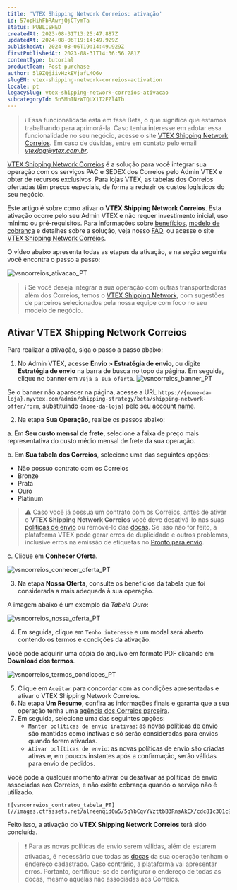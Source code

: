 ```yaml
---
title: 'VTEX Shipping Network Correios: ativação'
id: 57opHihFbRAwrjQjCTymTa
status: PUBLISHED
createdAt: 2023-08-31T13:25:47.887Z
updatedAt: 2024-08-06T19:14:49.929Z
publishedAt: 2024-08-06T19:14:49.929Z
firstPublishedAt: 2023-08-31T14:36:56.281Z
contentType: tutorial
productTeam: Post-purchase
author: 5l9ZQjiivHzkEVjafL4O6v
slugEN: vtex-shipping-network-correios-activation
locale: pt
legacySlug: vtex-shipping-network-correios-ativacao
subcategoryId: 5n5MnINzWTQUX1I2EZl4Ib
---
```


>ℹ️ Essa funcionalidade está em fase Beta, o que significa que estamos trabalhando para aprimorá-la. Caso tenha interesse em adotar essa funcionalidade no seu negócio, acesse o site [VTEX Shipping Network Correios](https://vtex.com/br-pt/shipping-network-correios/). Em caso de dúvidas, entre em contato pelo email <i>vtexlog@vtex.com.br</i>.

[VTEX Shipping Network Correios](https://vtex.com/br-pt/shipping-network-correios/) é a solução para você integrar sua operação com os serviços PAC e SEDEX dos Correios pelo Admin VTEX e obter de recursos exclusivos. Para lojas VTEX, as tabelas dos Correios ofertadas têm preços especiais, de forma a reduzir os custos logísticos do seu negócio. 

Este artigo é sobre como ativar o **VTEX Shipping Network Correios**. Esta ativação ocorre pelo seu Admin VTEX e não requer investimento inicial, uso mínimo ou pré-requisitos. Para informações sobre [benefícios](https://help.vtex.com/pt/tutorial/vtex-shipping-network-correios-faq--2Wavf7Wie5GEUAEHKtn5oC#3-quais-sao-os-beneficios-do-vtex-shipping-network-correios), [modelo de cobrança](https://help.vtex.com/pt/tutorial/vtex-shipping-network-correios-faq--2Wavf7Wie5GEUAEHKtn5oC#5-qual-o-modelo-de-cobranca-do-vtex-shipping-network-correios) e detalhes sobre a solução, veja nosso [FAQ](https://help.vtex.com/pt/tutorial/vtex-shipping-network-correios-faq--2Wavf7Wie5GEUAEHKtn5oC), ou acesse o site [VTEX Shipping Network Correios](https://vtex.com/br-pt/shipping-network-correios/).

O vídeo abaixo apresenta todas as etapas da ativação, e na seção seguinte você encontra o passo a passo:

![vsncorreios_ativacao_PT](//images.ctfassets.net/alneenqid6w5/3jkyhn9NypaHZBeXAib7iz/410d76ca2ba8b25cbfce2c0adcb27813/vsncorreios_ativacao.gif)

>ℹ️ Se você deseja integrar a sua operação com outras transportadoras além dos Correios, temos o [VTEX Shipping Network](https://vtex.com/br-pt/shipping-network/), com sugestões de parceiros selecionados pela nossa equipe com foco no seu modelo de negócio.

## Ativar VTEX Shipping Network Correios

Para realizar a ativação, siga o passo a passo abaixo:

1. No Admin VTEX, acesse **Envio > Estratégia de envio**, ou digite **Estratégia de envio** na barra de busca no topo da página. Em seguida, clique no banner em `Veja a sua oferta`.
  ![vsncorreios_banner_PT](//images.ctfassets.net/alneenqid6w5/SHhb94U7uQeYTggJBFYxJ/487402ecdbfa87d8777c8071ae49c297/vsncorreios_banner.png)

Se o banner não aparecer na página, acesse a URL `https://{nome-da-loja}.myvtex.com/admin/shipping-strategy/beta/shipping-network-offer/form`, substituindo `{nome-da-loja}` pelo seu [account name](https://help.vtex.com/pt/tutorial/o-que-e-account-name--i0mIGLcg3QyEy8OCicEoC).

2. Na etapa **Sua Operação**, realize os passos abaixo:

  a. Em **Seu custo mensal de frete**, selecione a faixa de preço mais representativa do custo médio mensal de frete da sua operação.

  b. Em **Sua tabela dos Correios**, selecione uma das seguintes opções: <p><ul><li>Não possuo contrato com os Correios</li><li>Bronze</li><li>Prata</li><li>Ouro</li><li>Platinum</li></ul></p>

  >⚠️ Caso você já possua um contrato com os Correios, antes de ativar o **VTEX Shipping Network Correios** você deve desativá-lo nas suas [políticas de envio](https://help.vtex.com/pt/tutorial/politica-de-envio--tutorials_140) ou removê-lo das [docas](https://help.vtex.com/pt/tutorial/doca--5DY8xHEjOLYDVL41Urd5qj). Se isso não for feito, a plataforma VTEX pode gerar erros de duplicidade e outros problemas, inclusive erros na emissão de etiquetas no [Pronto para envio](https://help.vtex.com/pt/tutorial/pronto-para-envio--5YOZV7Aotv3pap0fGNESDs).

  c. Clique em **Conhecer Oferta**.

  ![vsncorreios_conhecer_oferta_PT](//images.ctfassets.net/alneenqid6w5/oIBsNdSOSJoNQtzT14RGc/1e836be59f73d8171a0e0551ede0be25/vsncorreios_conhecer_oferta.png)

3. Na etapa **Nossa Oferta**, consulte os benefícios da tabela que foi considerada a mais adequada à sua operação.

A imagem abaixo é um exemplo da _Tabela Ouro_:

  ![vsncorreios_nossa_oferta_PT](//images.ctfassets.net/alneenqid6w5/3dW4e20L9fdXo5lVdp1MLy/34dee25d430596a57261894e759b1b27/vsncorreios_nossa_oferta.png)

4. Em seguida, clique em `Tenho interesse` e um modal será aberto contendo os termos e condições da ativação.

Você pode adquirir uma cópia do arquivo em formato PDF clicando em **Download dos termos**.

  ![vsncorreios_termos_condicoes_PT](//images.ctfassets.net/alneenqid6w5/1X6rp478ZIsZlGZCOCPjEq/b518371d3989a37595ce48a9175b05b6/vsncorreios_termos_condicoes.png)

5. Clique em `Aceitar` para concordar com as condições apresentadas e ativar o VTEX Shipping Network Correios.
6. Na etapa **Um Resumo**, confira as informações finais e garanta que a sua operação tenha uma [agência dos Correios parceira](https://www.correios.com.br/coronavirus/rede-de-atendimento).
7. Em seguida, selecione uma das seguintes opções:
    * `Manter políticas de envio inativas`: as novas [políticas de envio](https://help.vtex.com/pt/tutorial/politica-de-envio--tutorials_140) são mantidas como inativas e só serão consideradas para envios quando forem ativadas.
    * `Ativar políticas de envio`: as novas políticas de envio são criadas ativas e, em poucos instantes após a confirmação, serão válidas para envio de pedidos.

Você pode a qualquer momento ativar ou desativar as políticas de envio associadas aos Correios, e não existe cobrança quando o serviço não é utilizado. 

    ![vsncorreios_contratou_tabela_PT](//images.ctfassets.net/alneenqid6w5/5qYbCqvYVzttbB3RnsAkCX/cdc81c301c9409f5e9a518f9212c9d15/vsncorreios_contratou_tabela.png)

Feito isso, a ativação do **VTEX Shipping Network Correios** terá sido concluída.

>❗ Para as novas políticas de envio serem válidas, além de estarem ativadas, é necessário que todas as [docas](https://help.vtex.com/pt/tutorial/doca--5DY8xHEjOLYDVL41Urd5qj) da sua operação tenham o endereço cadastrado. Caso contrário, a plataforma vai apresentar erros. Portanto, certifique-se de configurar o endereço de todas as docas, mesmo aquelas não associadas aos Correios.
